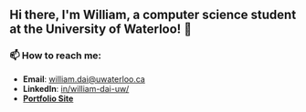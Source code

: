## Hi there, I'm William, a computer science student at the University of Waterloo! 👋

### 📫 How to reach me:
- **Email**: william.dai@uwaterloo.ca
- **LinkedIn**: [in/william-dai-uw/](https://www.linkedin.com/in/william-dai-uw/)
- [**Portfolio Site**](https://will2dai4.github.io/)

<!--
**will2dai4/will2dai4** is a ✨ _special_ ✨ repository because its `README.md` (this file) appears on your GitHub profile.

Here are some ideas to get you started:

- 🔭 I’m currently working on ...
- 🌱 I’m currently learning ...
- 👯 I’m looking to collaborate on ...
- 🤔 I’m looking for help with ...
- 💬 Ask me about ...
- 📫 How to reach me: ...
- 😄 Pronouns: ...
- ⚡ Fun fact: ...
-->
